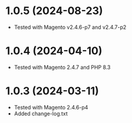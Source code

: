 1.0.5 (2024-08-23)
=============
- Tested with Magento v2.4.6-p7 and v2.4.7-p2

1.0.4 (2024-04-10)
=============
- Tested with Magento 2.4.7 and PHP 8.3

1.0.3 (2024-03-11)
=============
- Tested with Magento 2.4.6-p4
- Added change-log.txt

